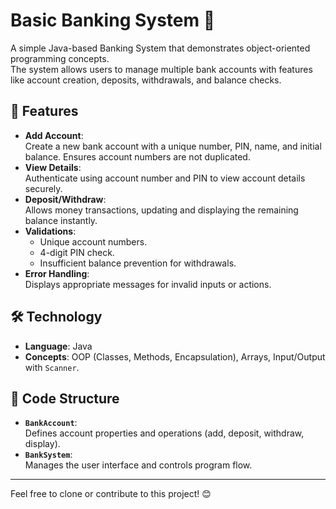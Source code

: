 # Basic Banking System 🏦

A simple Java-based Banking System that demonstrates object-oriented programming concepts.  
The system allows users to manage multiple bank accounts with features like account creation, deposits, withdrawals, and balance checks.

## 🚀 Features
- **Add Account**:  
  Create a new bank account with a unique number, PIN, name, and initial balance. Ensures account numbers are not duplicated.
- **View Details**:  
  Authenticate using account number and PIN to view account details securely.
- **Deposit/Withdraw**:  
  Allows money transactions, updating and displaying the remaining balance instantly.
- **Validations**:  
  - Unique account numbers.  
  - 4-digit PIN check.  
  - Insufficient balance prevention for withdrawals.
- **Error Handling**:  
  Displays appropriate messages for invalid inputs or actions.

## 🛠️ Technology
- **Language**: Java  
- **Concepts**: OOP (Classes, Methods, Encapsulation), Arrays, Input/Output with `Scanner`.

## 📂 Code Structure
- **`BankAccount`**:  
  Defines account properties and operations (add, deposit, withdraw, display).
- **`BankSystem`**:  
  Manages the user interface and controls program flow.

---

Feel free to clone or contribute to this project! 😊
